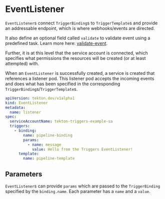 # EventListener
`EventListener`s connect `TriggerBinding`s to `TriggerTemplate`s and provide an
addressable endpoint, which is where webhooks/events are directed.

It also define an optional field called `validate` to validate event using a
predefined task. Learn more here: [validate-event](validate-event.md).

Further, it is at this level that the service account is connected, which
specifies what permissions the resources will be created (or at least attempted)
with.

When an `EventListener` is successfully created, a service is created that
references a listener pod. This listener pod accepts the incoming events and
does what has been specified in the corresponding
`TriggerBinding`s/`TriggerTemplate`s.

<!-- FILE: examples/eventlisteners/eventlistener.yaml -->
```YAML
apiVersion: tekton.dev/v1alpha1
kind: EventListener
metadata:
  name: listener
spec:
  serviceAccountName: tekton-triggers-example-sa
  triggers:
    - binding:
        name: pipeline-binding
        params:
          - name: message
            value: Hello from the Triggers EventListener!
      template:
        name: pipeline-template
```

## Parameters
`EventListener`s can provide `params` which are passed to the `TriggerBinding`
specified by the `binding.name`. Each parameter has a `name` and a `value`.

